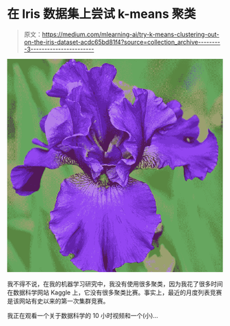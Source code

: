 # 在 Iris 数据集上尝试 k-means 聚类

> 原文：<https://medium.com/mlearning-ai/try-k-means-clustering-out-on-the-iris-dataset-acdc65bd81f4?source=collection_archive---------3----------------------->

![](img/5d3b4bc165de8c49c52f9dbfddd9b09d.png)

我不得不说，在我的机器学习研究中，我没有使用很多聚类，因为我花了很多时间在数据科学网站 Kaggle 上，它没有很多聚类比赛。事实上，最近的月度列表竞赛是该网站有史以来的第一次集群竞赛。

我正在观看一个关于数据科学的 10 小时视频和一个(小)…